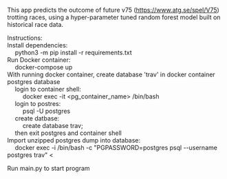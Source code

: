 This app predicts the outcome of future v75 (https://www.atg.se/spel/V75) trotting races, using a hyper-parameter tuned random forest model built on historical race data.  

Instructions: <br />
Install dependencies:   <br />
   &emsp; python3 -m pip install -r requirements.txt <br />
Run Docker container:  <br />
    &emsp; docker-compose up <br />
With running docker container, create database 'trav' in docker container postgres database <br />
    &emsp; login to container shell:   <br />
        &emsp; &emsp; docker exec -it <pg_container_name> /bin/bash  <br />
    &emsp; login to postres:   <br />
       &emsp; &emsp; psql -U postgres   <br />
    &emsp; create datbase:   <br />
        &emsp; &emsp; create database trav;  <br />
    &emsp; then exit postgres and container shell  <br />
Import unzipped postgres dump into database:  <br />
    &emsp; docker exec -i <container name> /bin/bash -c "PGPASSWORD=postgres psql --username postgres  trav" < <local apath to unzipped dump.sql>  <br />

Run main.py to start program  <br />
